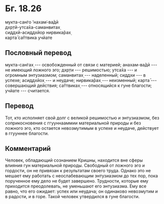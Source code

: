# Бг. 18.26
мукта-сан̇го ’нахам̇-ва̄дӣ<br/>
дхр̣тй-утса̄ха-саманвитах̣<br/>
сиддхй-асиддхйор нирвика̄рах̣<br/>
карта̄ са̄ттвика учйате
## Пословный перевод

мукта-сан̇гах̣ --- освобожденный от связи с материей; анахам-ва̄дӣ --- не
имеющий ложного эго; дхр̣ти --- решимостью; утса̄ха --- и огромным
энтузиазмом; саманвитах̣ --- наделенный; сиддхи --- в успехе; асиддхйох̣
--- и неудаче; нирвика̄рах̣ --- неизменный; карта̄ --- совершающий
действия; са̄ттвиках̣ --- относящийся к гуне благости; учйате ---
считается.

## Перевод

Тот, кто исполняет свой долг с великой решимостью и энтузиазмом, без
соприкосновения с ггууннааммии материальной природы и без ложного эго,
кто остается невозмутимым в успехе и неудаче, действует в ггууннее
благости.

## Комментарий

Человек, обладающий сознанием Кришны, находится вне сферы влияния гун
материальной природы. Свободный от ложного эго и гордости, он не
привязан к результатам своего труда. Однако это не мешает ему работать с
неослабевающим энтузиазмом до тех пор, пока порученное ему дело не будет
завершено. Трудности, которые ему приходится преодолевать, не уменьшают
его энтузиазма. Ему все равно, что его ожидает: успех или неудача; он
одинаково невозмутим и в радости, и в горе. Такой человек утвердился в
гуне благости.
